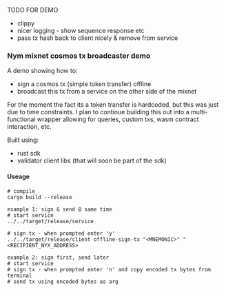 TODO FOR DEMO
- clippy
- nicer logging - show sequence response etc
- pass tx hash back to client nicely & remove from service 

### Nym mixnet cosmos tx broadcaster demo 

A demo showing how to: 
* sign a cosmos tx (simple token transfer) offline 
* broadcast this tx from a service on the other side of the mixnet

For the moment the fact its a token transfer is hardcoded, but this was just due to time constraints. I plan to continue building this out into a multi-functional wrapper allowing for queries, custom txs, wasm contract interaction, etc. 

Built using: 
* rust sdk 
* validator client libs (that will soon be part of the sdk)

#### Useage 
```
# compile
cargo build --release

example 1: sign & send @ same time 
# start service
../../target/release/service

# sign tx - when prompted enter 'y' 
../../target/release/client offline-sign-tx "<MNEMONIC>" "<RECIPIENT_NYX_ADDRESS>

example 2: sign first, send later 
# start service 
# sign tx - when prompted enter 'n' and copy encoded tx bytes from terminal 
# send tx using encoded bytes as arg 
```
